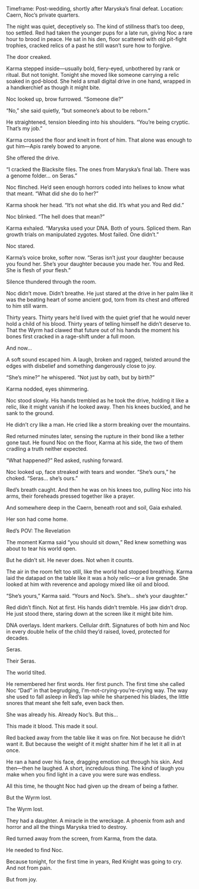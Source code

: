Timeframe: Post-wedding, shortly after Maryska’s final defeat. Location: Caern, Noc’s private quarters.

The night was quiet, deceptively so. The kind of stillness that’s too deep, too settled. Red had taken the younger pups for a late run, giving Noc a rare hour to brood in peace. He sat in his den, floor scattered with old pit-fight trophies, cracked relics of a past he still wasn’t sure how to forgive.

The door creaked.

Karma stepped inside—usually bold, fiery-eyed, unbothered by rank or ritual. But not tonight. Tonight she moved like someone carrying a relic soaked in god-blood. She held a small digital drive in one hand, wrapped in a handkerchief as though it might bite.

Noc looked up, brow furrowed. “Someone die?”

“No,” she said quietly, “but someone’s about to be reborn.”

He straightened, tension bleeding into his shoulders. “You’re being cryptic. That’s my job.”

Karma crossed the floor and knelt in front of him. That alone was enough to gut him—Apis rarely bowed to anyone.

She offered the drive.

“I cracked the Blacksite files. The ones from Maryska’s final lab. There was a genome folder... on Seras.”

Noc flinched. He’d seen enough horrors coded into helixes to know what that meant. “What did she do to her?”

Karma shook her head. “It’s not what she did. It’s what you and Red did.”

Noc blinked. “The hell does that mean?”

Karma exhaled. “Maryska used your DNA. Both of yours. Spliced them. Ran growth trials on manipulated zygotes. Most failed. One didn’t.”

Noc stared.

Karma’s voice broke, softer now. “Seras isn’t just your daughter because you found her. She’s your daughter because you made her. You and Red. She is flesh of your flesh.”

Silence thundered through the room.

Noc didn’t move. Didn’t breathe. He just stared at the drive in her palm like it was the beating heart of some ancient god, torn from its chest and offered to him still warm.

Thirty years. Thirty years he’d lived with the quiet grief that he would never hold a child of his blood. Thirty years of telling himself he didn’t deserve to. That the Wyrm had clawed that future out of his hands the moment his bones first cracked in a rage-shift under a full moon.

And now…

A soft sound escaped him. A laugh, broken and ragged, twisted around the edges with disbelief and something dangerously close to joy.

“She’s mine?” he whispered. “Not just by oath, but by birth?”

Karma nodded, eyes shimmering.

Noc stood slowly. His hands trembled as he took the drive, holding it like a relic, like it might vanish if he looked away. Then his knees buckled, and he sank to the ground.

He didn’t cry like a man. He cried like a storm breaking over the mountains.

Red returned minutes later, sensing the rupture in their bond like a tether gone taut. He found Noc on the floor, Karma at his side, the two of them cradling a truth neither expected.

“What happened?” Red asked, rushing forward.

Noc looked up, face streaked with tears and wonder. “She’s ours,” he choked. “Seras… she’s ours.”

Red’s breath caught. And then he was on his knees too, pulling Noc into his arms, their foreheads pressed together like a prayer.

And somewhere deep in the Caern, beneath root and soil, Gaia exhaled.

Her son had come home.

Red’s POV: The Revelation

The moment Karma said “you should sit down,” Red knew something was about to tear his world open.

But he didn’t sit. He never does. Not when it counts.

The air in the room felt too still, like the world had stopped breathing. Karma laid the datapad on the table like it was a holy relic—or a live grenade. She looked at him with reverence and apology mixed like oil and blood.

“She’s yours,” Karma said. “Yours and Noc’s. She’s… she’s your daughter.”

Red didn’t flinch. Not at first. His hands didn’t tremble. His jaw didn’t drop. He just stood there, staring down at the screen like it might bite him.

DNA overlays. Ident markers. Cellular drift. Signatures of both him and Noc in every double helix of the child they’d raised, loved, protected for decades.

Seras.

Their Seras.

The world tilted.

He remembered her first words. Her first punch. The first time she called Noc “Dad” in that begrudging, I'm-not-crying-you’re-crying way. The way she used to fall asleep in Red’s lap while he sharpened his blades, the little snores that meant she felt safe, even back then.

She was already his. Already Noc’s. But this…

This made it blood. This made it soul.

Red backed away from the table like it was on fire. Not because he didn’t want it. But because the weight of it might shatter him if he let it all in at once.

He ran a hand over his face, dragging emotion out through his skin. And then—then he laughed. A short, incredulous thing. The kind of laugh you make when you find light in a cave you were sure was endless.

All this time, he thought Noc had given up the dream of being a father.

But the Wyrm lost.

The Wyrm lost.

They had a daughter. A miracle in the wreckage. A phoenix from ash and horror and all the things Maryska tried to destroy.

Red turned away from the screen, from Karma, from the data.

He needed to find Noc.

Because tonight, for the first time in years, Red Knight was going to cry. And not from pain.

But from joy.